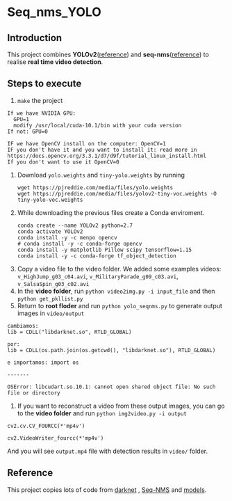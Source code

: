 # Seq_nms_YOLO

## Introduction

This project combines **YOLOv2**([reference](https://arxiv.org/abs/1506.02640)) and **seq-nms**([reference](https://arxiv.org/abs/1602.08465)) to realise **real time video detection**.

## Steps to execute

1. `make` the project
```
If we have NVIDIA GPU:
  GPU=1
  modify /usr/local/cuda-10.1/bin with your cuda version
If not: GPU=0

IF we have OpenCV install on the computer: OpenCV=1
IF you don't have it and you want to install it: read more in https://docs.opencv.org/3.3.1/d7/d9f/tutorial_linux_install.html
If you don't want to use it OpenCV=0

```
1. Download `yolo.weights` and `tiny-yolo.weights` by running
    ```
    wget https://pjreddie.com/media/files/yolo.weights
    wget https://pjreddie.com/media/files/yolov2-tiny-voc.weights -O tiny-yolo-voc.weights
    ```
1. While downloading the previous files create a Conda enviroment.
    ```
    conda create --name YOLOv2 python=2.7
    conda activate YOLOv2
    conda install -y -c menpo opencv
    # conda install -y -c conda-forge opencv
    conda install -y matplotlib Pillow scipy tensorflow=1.15
    conda install -y -c conda-forge tf_object_detection
    ```
1. Copy a video file to the video folder. We added some examples videos: `v_HighJump_g03_c04.avi`, `v_MilitaryParade_g09_c03.avi`, `v_SalsaSpin_g03_c02.avi`
1. In the **video folder**, run `python video2img.py -i input_file` and then `python get_pkllist.py`
1. Return to **root floder** and run `python yolo_seqnms.py` to generate output images in `video/output`
```
cambiamos:
lib = CDLL("libdarknet.so", RTLD_GLOBAL)

por:
lib = CDLL(os.path.join(os.getcwd(), "libdarknet.so"), RTLD_GLOBAL)

e importamos: import os

-------

OSError: libcudart.so.10.1: cannot open shared object file: No such file or directory

```
1. If you want to reconstruct a video from these output images, you can go to the **video folder** and run `python img2video.py -i output`
```
cv2.cv.CV_FOURCC(*'mp4v')

cv2.VideoWriter_fourcc(*'mp4v')
```
And you will see `output.mp4` file with detection results in `video/` folder.

## Reference

This project copies lots of code from [darknet](https://github.com/pjreddie/darknet) , [Seq-NMS](https://github.com/lrghust/Seq-NMS) and  [models](https://github.com/tensorflow/models).
